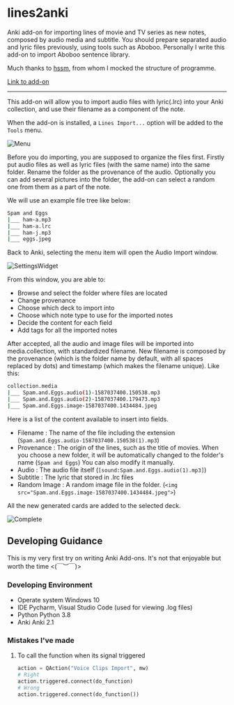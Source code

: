 # lines2anki

Anki add-on for importing lines of movie and TV series as new notes, composed by audio media and subtitle. You should prepare separated audio and lyric files previously, using tools such as Aboboo. Personally I write this add-on to import Aboboo sentence library.

Much thanks to [hssm](https://github.com/hssm/media-import), from whom I mocked the structure of programme.

[Link to add-on](https://ankiweb.net/shared/info/835340270)

---

This add-on will allow you to import audio files with lyric(.lrc) into your Anki collection, and use their filename as a component of the note.

When the add-on is installed, a `Lines Import...` option will be added to the `Tools` menu.

![Menu](https://github.com/feathered-hwang/lines2anki/blob/master/README.assets/Menu.png)

Before you do importing, you are supposed to organize the files first. Firstly put audio files as well as lyric files (with the same name) into the same folder. Rename the folder as the provenance of the audio. Optionally you can add several pictures into the folder, the add-on can select a random one from them as a part of the note.

We will use an example file tree like below:

```bash
Spam and Eggs
|___ ham-a.mp3
|___ ham-a.lrc
|___ ham-j.mp3
|___ eggs.jpeg
```

Back to Anki, selecting the menu item will open the Audio Import window.

![SettingsWidget](https://github.com/feathered-hwang/lines2anki/blob/master/README.assets/SettingsWidget.png)

From this window, you are able to:

- Browse and select the folder where files are located
- Change provenance
- Choose which deck to import into
- Choose which note type to use for the imported notes
- Decide the content for each field
- Add tags for all the imported notes

After accepted, all the audio and image files will be imported into media.collection, with standardized filename. New filename is composed by the provenance (which is the folder name by default, with all spaces replaced by dots) and timestamp (which makes the filename unique). Like this:

```bash
collection.media
|___ Spam.and.Eggs.audio(1)-1587037400.150538.mp3
|___ Spam.and.Eggs.audio(2)-1587037400.179473.mp3
|___ Spam.and.Eggs.image-1587037400.1434484.jpeg
```

Here is a list of the content available to insert into fields.

- Filename :     The name of the file including the extension (`Spam.and.Eggs.audio-1587037400.150538(1).mp3`)
- Provenance :   The origin of the lines, such as the title of movies. When you choose a new folder, it will be automatically changed to the folder's name (`Spam and Eggs`) You can also modify it manually.
- Audio :        The audio file itself (`[sound:Spam.and.Eggs.audio(1).mp3]`)
- Subtitle :     The lyric that stored in .lrc files
- Random Image : A random image file in the folder. (`<img src="Spam.and.Eggs.image-1587037400.1434484.jpeg">`)

All the new generated cards are added to the selected deck.

![Complete](https://github.com/feathered-hwang/lines2anki/blob/master/README.assets/Complete.png)

## Developing Guidance

This is my very first try on writing Anki Add-ons. It's not that enjoyable but worth the time  <(￣︶￣)>

### Developing Environment

- Operate system    Windows 10
- IDE               Pycharm, Visual Studio Code (used for viewing .log files)
- Python            Python 3.8
- Anki              Anki 2.1

### Mistakes I've made

1. To call the function when its signal triggered

   ```py
   action = QAction("Voice Clips Import", mw)
   # Right
   action.triggered.connect(do_function)
   # Wrong
   action.triggered.connect(do_function())
   ```
